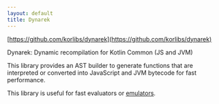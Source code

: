 ```yaml
---
layout: default
title: Dynarek
---
```


[https://github.com/korlibs/dynarek](https://github.com/korlibs/dynarek)

Dynarek: Dynamic recompilation for Kotlin Common (JS and JVM)

This library provides an AST builder to generate functions that are interpreted or converted into JavaScript and JVM bytecode for fast performance.

This library is useful for fast evaluators or [emulators](https://github.com/kpspemu/kpspemu).